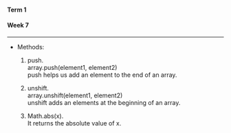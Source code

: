 #### Term 1
#### Week 7
---
* Methods:
   1. push.<br>
   array.push(element1, element2)<br>
   push helps us add an element to the end of an array.

   2. unshift.<br>
   array.unshift(element1, element2)  <br>
   unshift adds an elements at the beginning of an array.

   3. Math.abs(x).<br>
   It returns the absolute value of x.


   



 